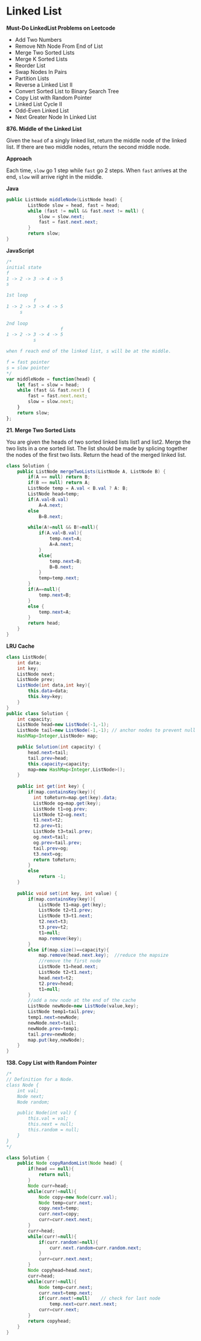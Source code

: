 # Linked List


__Must-Do LinkedList Problems on Leetcode__
- Add Two Numbers
- Remove Nth Node From End of List
- Merge Two Sorted Lists
- Merge K Sorted Lists
- Reorder List
- Swap Nodes In Pairs
- Partition Lists
- Reverse a Linked List II
- Convert Sorted List to Binary Search Tree
- Copy List with Random Pointer
- Linked List Cycle II
- Odd-Even Linked List
- Next Greater Node In Linked List

__876. Middle of the Linked List__

Given the `head` of a singly linked list, return the middle node of the linked list.
If there are two middle nodes, return the second middle node.

__Approach__

Each time, `slow` go 1 step while `fast` go 2 steps.
When `fast` arrives at the end, `slow` will arrive right in the middle.

__Java__

```java
public ListNode middleNode(ListNode head) {
        ListNode slow = head, fast = head;
        while (fast != null && fast.next != null) {
            slow = slow.next;
            fast = fast.next.next;
        }
        return slow;
}
```    
__JavaScript__
```javascript
/*
initial state
f
1 -> 2 -> 3 -> 4 -> 5
s

1st loop
		  f
1 -> 2 -> 3 -> 4 -> 5
     s
	 
2nd loop
		            f
1 -> 2 -> 3 -> 4 -> 5
          s

when f reach end of the linked list, s will be at the middle.

f = fast pointer
s = slow pointer
*/
var middleNode = function(head) {
    let fast = slow = head;
    while (fast && fast.next) {
        fast = fast.next.next;
        slow = slow.next;
    }
    return slow;
};
```
__21. Merge Two Sorted Lists__

You are given the heads of two sorted linked lists list1 and list2.
Merge the two lists in a one sorted list. The list should be made by splicing together the nodes of the first two lists.
Return the head of the merged linked list.
```java
class Solution {
    public ListNode mergeTwoLists(ListNode A, ListNode B) {
        if(A == null) return B;
	    if(B == null) return A;
        ListNode temp = A.val < B.val ? A: B;
        ListNode head=temp;
        if(A.val<B.val) 
            A=A.next;
        else 
            B=B.next;

        while(A!=null && B!=null){
            if(A.val<B.val){
                temp.next=A;
                A=A.next;
            }
            else{
                temp.next=B;
                B=B.next;
            }
            temp=temp.next;
        }
        if(A==null){
            temp.next=B;
        }
        else {
            temp.next=A;
        }
        return head;
    }
}
```
__LRU Cache__
```java
class ListNode{
    int data;
    int key;
    ListNode next;
    ListNode prev;
    ListNode(int data,int key){
        this.data=data;
        this.key=key;
    }
}
public class Solution {
    int capacity;
    ListNode head=new ListNode(-1,-1);
    ListNode tail=new ListNode(-1,-1); // anchor nodes to prevent null pointer
    HashMap<Integer,ListNode> map;

    public Solution(int capacity) {
        head.next=tail;
        tail.prev=head;  
        this.capacity=capacity;
        map=new HashMap<Integer,ListNode>();
    }
   
    public int get(int key) {
        if(map.containsKey(key)){
          int toReturn=map.get(key).data;
          ListNode og=map.get(key);
          ListNode t1=og.prev;
          ListNode t2=og.next;
          t1.next=t2;
          t2.prev=t1;
          ListNode t3=tail.prev;
          og.next=tail;
          og.prev=tail.prev;
          tail.prev=og;
          t3.next=og;
          return toReturn;  
        }
        else
            return -1;
    }
   
    public void set(int key, int value) {
        if(map.containsKey(key)){
            ListNode t1=map.get(key);
            ListNode t2=t1.prev;
            ListNode t3=t1.next;
            t2.next=t3;
            t3.prev=t2;
            t1=null;
            map.remove(key);
        }
        else if(map.size()==capacity){
            map.remove(head.next.key);  //reduce the mapsize
            //remove the first node
            ListNode t1=head.next;
            ListNode t2=t1.next;
            head.next=t2;
            t2.prev=head;
            t1=null;
        }
        //add a new node at the end of the cache
        ListNode newNode=new ListNode(value,key);
        ListNode temp1=tail.prev;
        temp1.next=newNode;
        newNode.next=tail;
        newNode.prev=temp1;
        tail.prev=newNode;
        map.put(key,newNode);
    }
}
```
__138. Copy List with Random Pointer__
```java
/*
// Definition for a Node.
class Node {
    int val;
    Node next;
    Node random;

    public Node(int val) {
        this.val = val;
        this.next = null;
        this.random = null;
    }
}
*/

class Solution {
    public Node copyRandomList(Node head) {
        if(head == null){
            return null;
        }
        Node curr=head;
        while(curr!=null){
            Node copy=new Node(curr.val);
            Node temp=curr.next;
            copy.next=temp;
            curr.next=copy;
            curr=curr.next.next;
        }
        curr=head;
        while(curr!=null){
            if(curr.random!=null){
                curr.next.random=curr.random.next;
            }
            curr=curr.next.next;
        }
        Node copyhead=head.next;
        curr=head;
        while(curr!=null){
            Node temp=curr.next;
            curr.next=temp.next;
            if(curr.next!=null)    // check for last node
                temp.next=curr.next.next;
            curr=curr.next;
        }
        return copyhead;        
    }
}
```
